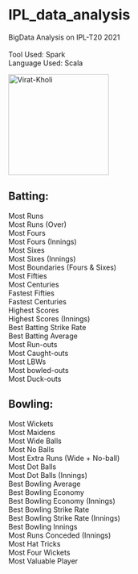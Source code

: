 # IPL_data_analysis

BigData Analysis on IPL-T20 2021 \
<br>
Tool Used: Spark \
Language Used: Scala

<p align="left">
  <img src="./Extra_files/Virat-Kholi.jpg" width="200" alt="Virat-Kholi">
</p>

Batting:
--------
Most Runs \
Most Runs (Over) \
Most Fours \
Most Fours (Innings) \
Most Sixes \
Most Sixes (Innings) \
Most Boundaries (Fours & Sixes) \
Most Fifties \
Most Centuries \
Fastest Fifties \
Fastest Centuries \
Highest Scores \
Highest Scores (Innings) \
Best Batting Strike Rate \
Best Batting Average \
Most Run-outs \
Most Caught-outs \
Most LBWs \
Most bowled-outs \
Most Duck-outs 

Bowling:
--------
Most Wickets \
Most Maidens \
Most Wide Balls \
Most No Balls \
Most Extra Runs (Wide + No-ball) \
Most Dot Balls \
Most Dot Balls (Innings) \
Best Bowling Average \
Best Bowling Economy \
Best Bowling Economy (Innings) \
Best Bowling Strike Rate \
Best Bowling Strike Rate (Innings) \
Best Bowling Innings \
Most Runs Conceded (Innings) \
Most Hat Tricks \
Most Four Wickets \
Most Valuable Player 
